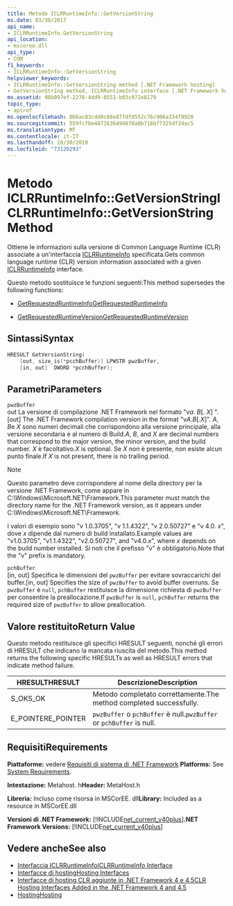 ```yaml
---
title: Metodo ICLRRuntimeInfo::GetVersionString
ms.date: 03/30/2017
api_name:
- ICLRRuntimeInfo.GetVersionString
api_location:
- mscoree.dll
api_type:
- COM
f1_keywords:
- ICLRRuntimeInfo::GetVersionString
helpviewer_keywords:
- ICLRRuntimeInfo::GetVersionString method [.NET Framework hosting]
- GetVersionString method, ICLRRuntimeInfo interface [.NET Framework hosting]
ms.assetid: 98b097ef-2276-4dd9-8551-b03c972e8179
topic_type:
- apiref
ms.openlocfilehash: 0b6ac83cdd0c88e87fdfd552c76c906a334f8928
ms.sourcegitcommit: 559fcfbe4871636494870a8b716bf7325df34ac5
ms.translationtype: MT
ms.contentlocale: it-IT
ms.lasthandoff: 10/30/2019
ms.locfileid: "73120293"
---
```

# <a name="iclrruntimeinfogetversionstring-method"></a><span data-ttu-id="67429-102">Metodo ICLRRuntimeInfo::GetVersionString</span><span class="sxs-lookup"><span data-stu-id="67429-102">ICLRRuntimeInfo::GetVersionString Method</span></span>
<span data-ttu-id="67429-103">Ottiene le informazioni sulla versione di Common Language Runtime (CLR) associate a un'interfaccia [ICLRRuntimeInfo](../../../../docs/framework/unmanaged-api/hosting/iclrruntimeinfo-interface.md) specificata.</span><span class="sxs-lookup"><span data-stu-id="67429-103">Gets common language runtime (CLR) version information associated with a given [ICLRRuntimeInfo](../../../../docs/framework/unmanaged-api/hosting/iclrruntimeinfo-interface.md) interface.</span></span>  
  
 <span data-ttu-id="67429-104">Questo metodo sostituisce le funzioni seguenti:</span><span class="sxs-lookup"><span data-stu-id="67429-104">This method supersedes the following functions:</span></span>  
  
- [<span data-ttu-id="67429-105">GetRequestedRuntimeInfo</span><span class="sxs-lookup"><span data-stu-id="67429-105">GetRequestedRuntimeInfo</span></span>](../../../../docs/framework/unmanaged-api/hosting/getrequestedruntimeinfo-function.md)  
  
- [<span data-ttu-id="67429-106">GetRequestedRuntimeVersion</span><span class="sxs-lookup"><span data-stu-id="67429-106">GetRequestedRuntimeVersion</span></span>](../../../../docs/framework/unmanaged-api/hosting/getrequestedruntimeversion-function.md)  
  
## <a name="syntax"></a><span data-ttu-id="67429-107">Sintassi</span><span class="sxs-lookup"><span data-stu-id="67429-107">Syntax</span></span>  
  
```cpp  
HRESULT GetVersionString(  
    [out, size_is(*pcchBuffer)] LPWSTR pwzBuffer,  
    [in, out]  DWORD *pcchBuffer);  
```  
  
## <a name="parameters"></a><span data-ttu-id="67429-108">Parametri</span><span class="sxs-lookup"><span data-stu-id="67429-108">Parameters</span></span>  
 `pwzBuffer`  
 <span data-ttu-id="67429-109">out La versione di compilazione .NET Framework nel formato "v*a*. *B*[. *X*] ".</span><span class="sxs-lookup"><span data-stu-id="67429-109">[out] The .NET Framework compilation version in the format "v*A*.*B*[.*X*]".</span></span> <span data-ttu-id="67429-110">*A*, *B*e *X* sono numeri decimali che corrispondono alla versione principale, alla versione secondaria e al numero di Build.</span><span class="sxs-lookup"><span data-stu-id="67429-110">*A*, *B*, and *X* are decimal numbers that correspond to the major version, the minor version, and the build number.</span></span> <span data-ttu-id="67429-111">*X* è facoltativo.</span><span class="sxs-lookup"><span data-stu-id="67429-111">*X* is optional.</span></span> <span data-ttu-id="67429-112">Se *X* non è presente, non esiste alcun punto finale.</span><span class="sxs-lookup"><span data-stu-id="67429-112">If *X* is not present, there is no trailing period.</span></span>  
  
> [!NOTE]
> <span data-ttu-id="67429-113">Questo parametro deve corrispondere al nome della directory per la versione .NET Framework, come appare in C:\Windows\Microsoft.NET\Framework.</span><span class="sxs-lookup"><span data-stu-id="67429-113">This parameter must match the directory name for the .NET Framework version, as it appears under C:\Windows\Microsoft.NET\Framework.</span></span>  
  
 <span data-ttu-id="67429-114">I valori di esempio sono "v 1.0.3705", "v 1.1.4322", "v 2.0.50727" e "v 4.0. *x*", dove *x* dipende dal numero di build installato.</span><span class="sxs-lookup"><span data-stu-id="67429-114">Example values are "v1.0.3705", "v1.1.4322", "v2.0.50727", and "v4.0.*x*", where *x* depends on the build number installed.</span></span> <span data-ttu-id="67429-115">Si noti che il prefisso "v" è obbligatorio.</span><span class="sxs-lookup"><span data-stu-id="67429-115">Note that the "v" prefix is mandatory.</span></span>  
  
 `pchBuffer`  
 <span data-ttu-id="67429-116">[in, out] Specifica le dimensioni del `pwzBuffer` per evitare sovraccarichi del buffer.</span><span class="sxs-lookup"><span data-stu-id="67429-116">[in, out] Specifies the size of `pwzBuffer` to avoid buffer overruns.</span></span> <span data-ttu-id="67429-117">Se `pwzBuffer` è `null`, `pchBuffer` restituisce la dimensione richiesta di `pwzBuffer` per consentire la preallocazione.</span><span class="sxs-lookup"><span data-stu-id="67429-117">If `pwzBuffer` is `null`, `pchBuffer` returns the required size of `pwzBuffer` to allow preallocation.</span></span>  
  
## <a name="return-value"></a><span data-ttu-id="67429-118">Valore restituito</span><span class="sxs-lookup"><span data-stu-id="67429-118">Return Value</span></span>  
 <span data-ttu-id="67429-119">Questo metodo restituisce gli specifici HRESULT seguenti, nonché gli errori di HRESULT che indicano la mancata riuscita del metodo.</span><span class="sxs-lookup"><span data-stu-id="67429-119">This method returns the following specific HRESULTs as well as HRESULT errors that indicate method failure.</span></span>  
  
|<span data-ttu-id="67429-120">HRESULT</span><span class="sxs-lookup"><span data-stu-id="67429-120">HRESULT</span></span>|<span data-ttu-id="67429-121">Descrizione</span><span class="sxs-lookup"><span data-stu-id="67429-121">Description</span></span>|  
|-------------|-----------------|  
|<span data-ttu-id="67429-122">S_OK</span><span class="sxs-lookup"><span data-stu-id="67429-122">S_OK</span></span>|<span data-ttu-id="67429-123">Metodo completato correttamente.</span><span class="sxs-lookup"><span data-stu-id="67429-123">The method completed successfully.</span></span>|  
|<span data-ttu-id="67429-124">E_POINTER</span><span class="sxs-lookup"><span data-stu-id="67429-124">E_POINTER</span></span>|<span data-ttu-id="67429-125">`pwzBuffer` o `pchBuffer` è null.</span><span class="sxs-lookup"><span data-stu-id="67429-125">`pwzBuffer` or `pchBuffer` is null.</span></span>|  
  
## <a name="requirements"></a><span data-ttu-id="67429-126">Requisiti</span><span class="sxs-lookup"><span data-stu-id="67429-126">Requirements</span></span>  
 <span data-ttu-id="67429-127">**Piattaforme:** vedere [Requisiti di sistema di .NET Framework](../../../../docs/framework/get-started/system-requirements.md).</span><span class="sxs-lookup"><span data-stu-id="67429-127">**Platforms:** See [System Requirements](../../../../docs/framework/get-started/system-requirements.md).</span></span>  
  
 <span data-ttu-id="67429-128">**Intestazione:** Metahost. h</span><span class="sxs-lookup"><span data-stu-id="67429-128">**Header:** MetaHost.h</span></span>  
  
 <span data-ttu-id="67429-129">**Libreria:** Incluso come risorsa in MSCorEE. dll</span><span class="sxs-lookup"><span data-stu-id="67429-129">**Library:** Included as a resource in MSCorEE.dll</span></span>  
  
 <span data-ttu-id="67429-130">**Versioni di .NET Framework:** [!INCLUDE[net_current_v40plus](../../../../includes/net-current-v40plus-md.md)]</span><span class="sxs-lookup"><span data-stu-id="67429-130">**.NET Framework Versions:** [!INCLUDE[net_current_v40plus](../../../../includes/net-current-v40plus-md.md)]</span></span>  
  
## <a name="see-also"></a><span data-ttu-id="67429-131">Vedere anche</span><span class="sxs-lookup"><span data-stu-id="67429-131">See also</span></span>

- [<span data-ttu-id="67429-132">Interfaccia ICLRRuntimeInfo</span><span class="sxs-lookup"><span data-stu-id="67429-132">ICLRRuntimeInfo Interface</span></span>](../../../../docs/framework/unmanaged-api/hosting/iclrruntimeinfo-interface.md)
- [<span data-ttu-id="67429-133">Interfacce di hosting</span><span class="sxs-lookup"><span data-stu-id="67429-133">Hosting Interfaces</span></span>](../../../../docs/framework/unmanaged-api/hosting/hosting-interfaces.md)
- [<span data-ttu-id="67429-134">Interfacce di hosting CLR aggiunte in .NET Framework 4 e 4.5</span><span class="sxs-lookup"><span data-stu-id="67429-134">CLR Hosting Interfaces Added in the .NET Framework 4 and 4.5</span></span>](../../../../docs/framework/unmanaged-api/hosting/clr-hosting-interfaces-added-in-the-net-framework-4-and-4-5.md)
- [<span data-ttu-id="67429-135">Hosting</span><span class="sxs-lookup"><span data-stu-id="67429-135">Hosting</span></span>](../../../../docs/framework/unmanaged-api/hosting/index.md)
